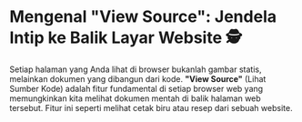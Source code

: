# Mengenal "View Source": Jendela Intip ke Balik Layar Website 🕵️

Setiap halaman yang Anda lihat di browser bukanlah gambar statis, melainkan dokumen yang dibangun dari kode. **"View Source"** (Lihat Sumber Kode) adalah fitur fundamental di setiap browser web yang memungkinkan kita melihat dokumen mentah di balik halaman web tersebut. Fitur ini seperti melihat cetak biru atau resep dari sebuah website.

